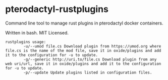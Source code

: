 # pterodactyl-rustplugins

Command line tool to manage rust plugins in pterodactyl docker containers.

Written in bash. MIT Licensed.

    rustplugins usage:
            -u/--umod file.cs Download plugin from https://umod.org where file.cs is the name of the mod file, save it in oxide/plugins and add it to the configuration for -u to update.
            -g/--generic http://uri.to/file.cs Download plugin from any web uri/url, save it in oxide/plugins and add it to the configuration for -u to update.
            -p/--update Update plugins listed in configuration files.


